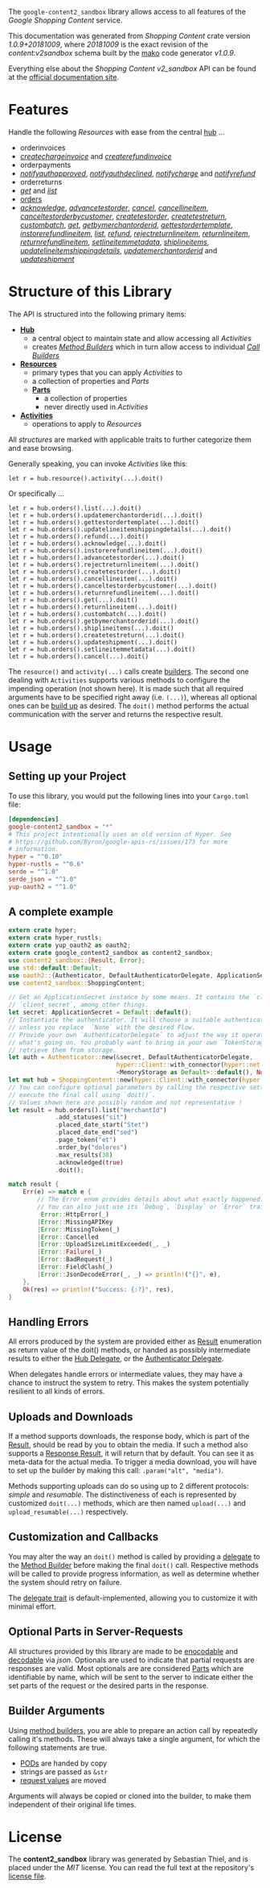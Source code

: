 <!---
DO NOT EDIT !
This file was generated automatically from 'src/mako/api/README.md.mako'
DO NOT EDIT !
-->
The `google-content2_sandbox` library allows access to all features of the *Google Shopping Content* service.

This documentation was generated from *Shopping Content* crate version *1.0.9+20181009*, where *20181009* is the exact revision of the *content:v2sandbox* schema built by the [mako](http://www.makotemplates.org/) code generator *v1.0.9*.

Everything else about the *Shopping Content* *v2_sandbox* API can be found at the
[official documentation site](https://developers.google.com/shopping-content).
# Features

Handle the following *Resources* with ease from the central [hub](https://docs.rs/google-content2_sandbox/1.0.9+20181009/google_content2_sandbox/struct.ShoppingContent.html) ... 

* orderinvoices
 * [*createchargeinvoice*](https://docs.rs/google-content2_sandbox/1.0.9+20181009/google_content2_sandbox/struct.OrderinvoiceCreatechargeinvoiceCall.html) and [*createrefundinvoice*](https://docs.rs/google-content2_sandbox/1.0.9+20181009/google_content2_sandbox/struct.OrderinvoiceCreaterefundinvoiceCall.html)
* orderpayments
 * [*notifyauthapproved*](https://docs.rs/google-content2_sandbox/1.0.9+20181009/google_content2_sandbox/struct.OrderpaymentNotifyauthapprovedCall.html), [*notifyauthdeclined*](https://docs.rs/google-content2_sandbox/1.0.9+20181009/google_content2_sandbox/struct.OrderpaymentNotifyauthdeclinedCall.html), [*notifycharge*](https://docs.rs/google-content2_sandbox/1.0.9+20181009/google_content2_sandbox/struct.OrderpaymentNotifychargeCall.html) and [*notifyrefund*](https://docs.rs/google-content2_sandbox/1.0.9+20181009/google_content2_sandbox/struct.OrderpaymentNotifyrefundCall.html)
* orderreturns
 * [*get*](https://docs.rs/google-content2_sandbox/1.0.9+20181009/google_content2_sandbox/struct.OrderreturnGetCall.html) and [*list*](https://docs.rs/google-content2_sandbox/1.0.9+20181009/google_content2_sandbox/struct.OrderreturnListCall.html)
* [orders](https://docs.rs/google-content2_sandbox/1.0.9+20181009/google_content2_sandbox/struct.Order.html)
 * [*acknowledge*](https://docs.rs/google-content2_sandbox/1.0.9+20181009/google_content2_sandbox/struct.OrderAcknowledgeCall.html), [*advancetestorder*](https://docs.rs/google-content2_sandbox/1.0.9+20181009/google_content2_sandbox/struct.OrderAdvancetestorderCall.html), [*cancel*](https://docs.rs/google-content2_sandbox/1.0.9+20181009/google_content2_sandbox/struct.OrderCancelCall.html), [*cancellineitem*](https://docs.rs/google-content2_sandbox/1.0.9+20181009/google_content2_sandbox/struct.OrderCancellineitemCall.html), [*canceltestorderbycustomer*](https://docs.rs/google-content2_sandbox/1.0.9+20181009/google_content2_sandbox/struct.OrderCanceltestorderbycustomerCall.html), [*createtestorder*](https://docs.rs/google-content2_sandbox/1.0.9+20181009/google_content2_sandbox/struct.OrderCreatetestorderCall.html), [*createtestreturn*](https://docs.rs/google-content2_sandbox/1.0.9+20181009/google_content2_sandbox/struct.OrderCreatetestreturnCall.html), [*custombatch*](https://docs.rs/google-content2_sandbox/1.0.9+20181009/google_content2_sandbox/struct.OrderCustombatchCall.html), [*get*](https://docs.rs/google-content2_sandbox/1.0.9+20181009/google_content2_sandbox/struct.OrderGetCall.html), [*getbymerchantorderid*](https://docs.rs/google-content2_sandbox/1.0.9+20181009/google_content2_sandbox/struct.OrderGetbymerchantorderidCall.html), [*gettestordertemplate*](https://docs.rs/google-content2_sandbox/1.0.9+20181009/google_content2_sandbox/struct.OrderGettestordertemplateCall.html), [*instorerefundlineitem*](https://docs.rs/google-content2_sandbox/1.0.9+20181009/google_content2_sandbox/struct.OrderInstorerefundlineitemCall.html), [*list*](https://docs.rs/google-content2_sandbox/1.0.9+20181009/google_content2_sandbox/struct.OrderListCall.html), [*refund*](https://docs.rs/google-content2_sandbox/1.0.9+20181009/google_content2_sandbox/struct.OrderRefundCall.html), [*rejectreturnlineitem*](https://docs.rs/google-content2_sandbox/1.0.9+20181009/google_content2_sandbox/struct.OrderRejectreturnlineitemCall.html), [*returnlineitem*](https://docs.rs/google-content2_sandbox/1.0.9+20181009/google_content2_sandbox/struct.OrderReturnlineitemCall.html), [*returnrefundlineitem*](https://docs.rs/google-content2_sandbox/1.0.9+20181009/google_content2_sandbox/struct.OrderReturnrefundlineitemCall.html), [*setlineitemmetadata*](https://docs.rs/google-content2_sandbox/1.0.9+20181009/google_content2_sandbox/struct.OrderSetlineitemmetadataCall.html), [*shiplineitems*](https://docs.rs/google-content2_sandbox/1.0.9+20181009/google_content2_sandbox/struct.OrderShiplineitemCall.html), [*updatelineitemshippingdetails*](https://docs.rs/google-content2_sandbox/1.0.9+20181009/google_content2_sandbox/struct.OrderUpdatelineitemshippingdetailCall.html), [*updatemerchantorderid*](https://docs.rs/google-content2_sandbox/1.0.9+20181009/google_content2_sandbox/struct.OrderUpdatemerchantorderidCall.html) and [*updateshipment*](https://docs.rs/google-content2_sandbox/1.0.9+20181009/google_content2_sandbox/struct.OrderUpdateshipmentCall.html)




# Structure of this Library

The API is structured into the following primary items:

* **[Hub](https://docs.rs/google-content2_sandbox/1.0.9+20181009/google_content2_sandbox/struct.ShoppingContent.html)**
    * a central object to maintain state and allow accessing all *Activities*
    * creates [*Method Builders*](https://docs.rs/google-content2_sandbox/1.0.9+20181009/google_content2_sandbox/trait.MethodsBuilder.html) which in turn
      allow access to individual [*Call Builders*](https://docs.rs/google-content2_sandbox/1.0.9+20181009/google_content2_sandbox/trait.CallBuilder.html)
* **[Resources](https://docs.rs/google-content2_sandbox/1.0.9+20181009/google_content2_sandbox/trait.Resource.html)**
    * primary types that you can apply *Activities* to
    * a collection of properties and *Parts*
    * **[Parts](https://docs.rs/google-content2_sandbox/1.0.9+20181009/google_content2_sandbox/trait.Part.html)**
        * a collection of properties
        * never directly used in *Activities*
* **[Activities](https://docs.rs/google-content2_sandbox/1.0.9+20181009/google_content2_sandbox/trait.CallBuilder.html)**
    * operations to apply to *Resources*

All *structures* are marked with applicable traits to further categorize them and ease browsing.

Generally speaking, you can invoke *Activities* like this:

```Rust,ignore
let r = hub.resource().activity(...).doit()
```

Or specifically ...

```ignore
let r = hub.orders().list(...).doit()
let r = hub.orders().updatemerchantorderid(...).doit()
let r = hub.orders().gettestordertemplate(...).doit()
let r = hub.orders().updatelineitemshippingdetails(...).doit()
let r = hub.orders().refund(...).doit()
let r = hub.orders().acknowledge(...).doit()
let r = hub.orders().instorerefundlineitem(...).doit()
let r = hub.orders().advancetestorder(...).doit()
let r = hub.orders().rejectreturnlineitem(...).doit()
let r = hub.orders().createtestorder(...).doit()
let r = hub.orders().cancellineitem(...).doit()
let r = hub.orders().canceltestorderbycustomer(...).doit()
let r = hub.orders().returnrefundlineitem(...).doit()
let r = hub.orders().get(...).doit()
let r = hub.orders().returnlineitem(...).doit()
let r = hub.orders().custombatch(...).doit()
let r = hub.orders().getbymerchantorderid(...).doit()
let r = hub.orders().shiplineitems(...).doit()
let r = hub.orders().createtestreturn(...).doit()
let r = hub.orders().updateshipment(...).doit()
let r = hub.orders().setlineitemmetadata(...).doit()
let r = hub.orders().cancel(...).doit()
```

The `resource()` and `activity(...)` calls create [builders][builder-pattern]. The second one dealing with `Activities` 
supports various methods to configure the impending operation (not shown here). It is made such that all required arguments have to be 
specified right away (i.e. `(...)`), whereas all optional ones can be [build up][builder-pattern] as desired.
The `doit()` method performs the actual communication with the server and returns the respective result.

# Usage

## Setting up your Project

To use this library, you would put the following lines into your `Cargo.toml` file:

```toml
[dependencies]
google-content2_sandbox = "*"
# This project intentionally uses an old version of Hyper. See
# https://github.com/Byron/google-apis-rs/issues/173 for more
# information.
hyper = "^0.10"
hyper-rustls = "^0.6"
serde = "^1.0"
serde_json = "^1.0"
yup-oauth2 = "^1.0"
```

## A complete example

```Rust
extern crate hyper;
extern crate hyper_rustls;
extern crate yup_oauth2 as oauth2;
extern crate google_content2_sandbox as content2_sandbox;
use content2_sandbox::{Result, Error};
use std::default::Default;
use oauth2::{Authenticator, DefaultAuthenticatorDelegate, ApplicationSecret, MemoryStorage};
use content2_sandbox::ShoppingContent;

// Get an ApplicationSecret instance by some means. It contains the `client_id` and 
// `client_secret`, among other things.
let secret: ApplicationSecret = Default::default();
// Instantiate the authenticator. It will choose a suitable authentication flow for you, 
// unless you replace  `None` with the desired Flow.
// Provide your own `AuthenticatorDelegate` to adjust the way it operates and get feedback about 
// what's going on. You probably want to bring in your own `TokenStorage` to persist tokens and
// retrieve them from storage.
let auth = Authenticator::new(&secret, DefaultAuthenticatorDelegate,
                              hyper::Client::with_connector(hyper::net::HttpsConnector::new(hyper_rustls::TlsClient::new())),
                              <MemoryStorage as Default>::default(), None);
let mut hub = ShoppingContent::new(hyper::Client::with_connector(hyper::net::HttpsConnector::new(hyper_rustls::TlsClient::new())), auth);
// You can configure optional parameters by calling the respective setters at will, and
// execute the final call using `doit()`.
// Values shown here are possibly random and not representative !
let result = hub.orders().list("merchantId")
             .add_statuses("sit")
             .placed_date_start("Stet")
             .placed_date_end("sed")
             .page_token("et")
             .order_by("dolores")
             .max_results(38)
             .acknowledged(true)
             .doit();

match result {
    Err(e) => match e {
        // The Error enum provides details about what exactly happened.
        // You can also just use its `Debug`, `Display` or `Error` traits
         Error::HttpError(_)
        |Error::MissingAPIKey
        |Error::MissingToken(_)
        |Error::Cancelled
        |Error::UploadSizeLimitExceeded(_, _)
        |Error::Failure(_)
        |Error::BadRequest(_)
        |Error::FieldClash(_)
        |Error::JsonDecodeError(_, _) => println!("{}", e),
    },
    Ok(res) => println!("Success: {:?}", res),
}

```
## Handling Errors

All errors produced by the system are provided either as [Result](https://docs.rs/google-content2_sandbox/1.0.9+20181009/google_content2_sandbox/enum.Result.html) enumeration as return value of 
the doit() methods, or handed as possibly intermediate results to either the 
[Hub Delegate](https://docs.rs/google-content2_sandbox/1.0.9+20181009/google_content2_sandbox/trait.Delegate.html), or the [Authenticator Delegate](https://docs.rs/yup-oauth2/*/yup_oauth2/trait.AuthenticatorDelegate.html).

When delegates handle errors or intermediate values, they may have a chance to instruct the system to retry. This 
makes the system potentially resilient to all kinds of errors.

## Uploads and Downloads
If a method supports downloads, the response body, which is part of the [Result](https://docs.rs/google-content2_sandbox/1.0.9+20181009/google_content2_sandbox/enum.Result.html), should be
read by you to obtain the media.
If such a method also supports a [Response Result](https://docs.rs/google-content2_sandbox/1.0.9+20181009/google_content2_sandbox/trait.ResponseResult.html), it will return that by default.
You can see it as meta-data for the actual media. To trigger a media download, you will have to set up the builder by making
this call: `.param("alt", "media")`.

Methods supporting uploads can do so using up to 2 different protocols: 
*simple* and *resumable*. The distinctiveness of each is represented by customized 
`doit(...)` methods, which are then named `upload(...)` and `upload_resumable(...)` respectively.

## Customization and Callbacks

You may alter the way an `doit()` method is called by providing a [delegate](https://docs.rs/google-content2_sandbox/1.0.9+20181009/google_content2_sandbox/trait.Delegate.html) to the 
[Method Builder](https://docs.rs/google-content2_sandbox/1.0.9+20181009/google_content2_sandbox/trait.CallBuilder.html) before making the final `doit()` call. 
Respective methods will be called to provide progress information, as well as determine whether the system should 
retry on failure.

The [delegate trait](https://docs.rs/google-content2_sandbox/1.0.9+20181009/google_content2_sandbox/trait.Delegate.html) is default-implemented, allowing you to customize it with minimal effort.

## Optional Parts in Server-Requests

All structures provided by this library are made to be [enocodable](https://docs.rs/google-content2_sandbox/1.0.9+20181009/google_content2_sandbox/trait.RequestValue.html) and 
[decodable](https://docs.rs/google-content2_sandbox/1.0.9+20181009/google_content2_sandbox/trait.ResponseResult.html) via *json*. Optionals are used to indicate that partial requests are responses 
are valid.
Most optionals are are considered [Parts](https://docs.rs/google-content2_sandbox/1.0.9+20181009/google_content2_sandbox/trait.Part.html) which are identifiable by name, which will be sent to 
the server to indicate either the set parts of the request or the desired parts in the response.

## Builder Arguments

Using [method builders](https://docs.rs/google-content2_sandbox/1.0.9+20181009/google_content2_sandbox/trait.CallBuilder.html), you are able to prepare an action call by repeatedly calling it's methods.
These will always take a single argument, for which the following statements are true.

* [PODs][wiki-pod] are handed by copy
* strings are passed as `&str`
* [request values](https://docs.rs/google-content2_sandbox/1.0.9+20181009/google_content2_sandbox/trait.RequestValue.html) are moved

Arguments will always be copied or cloned into the builder, to make them independent of their original life times.

[wiki-pod]: http://en.wikipedia.org/wiki/Plain_old_data_structure
[builder-pattern]: http://en.wikipedia.org/wiki/Builder_pattern
[google-go-api]: https://github.com/google/google-api-go-client

# License
The **content2_sandbox** library was generated by Sebastian Thiel, and is placed 
under the *MIT* license.
You can read the full text at the repository's [license file][repo-license].

[repo-license]: https://github.com/Byron/google-apis-rsblob/master/LICENSE.md
